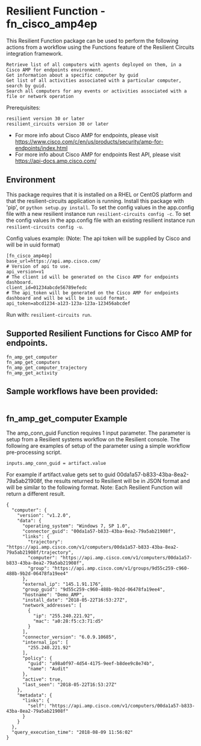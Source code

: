 # Resilient Function - fn_cisco_amp4ep

This Resilient Function package can be used to perform the following actions from a workflow using the Functions feature of the Resilient
Circuits integration framework.
```
Retrieve list of all computers with agents deployed on them, in a Cisco AMP for endpoints environment.
Get information about a specific computer by guid
Get list of all activities associated with a particular computer, search by guid.
Search all computers for any events or activities associated with a file or network operation
```

Prerequisites:
```
resilient version 30 or later
resilient_circuits version 30 or later
```
* For more info about Cisco AMP for endpoints, please visit https://www.cisco.com/c/en/us/products/security/amp-for-endpoints/index.html
* For more info about Cisco AMP for endpoints Rest API, please visit https://api-docs.amp.cisco.com/


## Environment

This package requires that it is installed on a RHEL or CentOS platform and that the resilient-circuits application is running.
Install this package with 'pip', or `python setup.py install`.
To set the config values in the app.config file with a new resilient instance run `resilient-circuits config -c`.
To set the config values in the app.config file with an existing resilient instance run `resilient-circuits config -u`.

Config values example:
(Note: The api token will be supplied by Cisco and will be in uuid format)
```
[fn_cisco_amp4ep]
base_url=https://api.amp.cisco.com/
# Version of api to use.
api_version=v1
# The client id will be generated on the Cisco AMP for endpoints dashboard.
client_id=01234abcde56789efedc
# The api_token will be generated on the Cisco AMP for endpoints dashboard and will be will be in uuid format.
api_token=abcd1234-a123-123a-123a-123456abcdef
```

Run with: `resilient-circuits run`.

## Supported Resilient Functions for Cisco AMP for endpoints.
```
fn_amp_get_computer
fn_amp_get_computers
fn_amp_get_computer_trajectory
fn_amp_get_activity
```
## Sample workflows have been provided:
```

```
## fn_amp_get_computer Example

The amp_conn_guid Function requires 1 input parameter. The parameter is setup from a Resilient systems workflow on the Resilient console.
The following are examples of setup of the parameter using a simple workflow pre-processing script.

```
inputs.amp_conn_guid = artifact.value
```
For example if artifact.value gets set to guid 00da1a57-b833-43ba-8ea2-79a5ab21908f, the results
returned to Resilient will be in JSON format and will be similar to the following format.
Note: Each Resilient Function will return a different result.
```
{
  "computer": {
    "version": "v1.2.0",
    "data": {
      "operating_system": "Windows 7, SP 1.0",
      "connector_guid": "00da1a57-b833-43ba-8ea2-79a5ab21908f",
      "links": {
        "trajectory": "https://api.amp.cisco.com/v1/computers/00da1a57-b833-43ba-8ea2-79a5ab21908f/trajectory",
        "computer": "https://api.amp.cisco.com/v1/computers/00da1a57-b833-43ba-8ea2-79a5ab21908f",
        "group": "https://api.amp.cisco.com/v1/groups/9d55c259-c960-488b-9b2d-06478fa19ee4"
      },
      "external_ip": "145.1.91.176",
      "group_guid": "9d55c259-c960-488b-9b2d-06478fa19ee4",
      "hostname": "Demo_AMP",
      "install_date": "2018-05-22T16:53:27Z",
      "network_addresses": [
        {
          "ip": "255.240.221.92",
          "mac": "a0:28:f5:c3:71:d5"
        }
      ],
      "connector_version": "6.0.9.10685",
      "internal_ips": [
        "255.240.221.92"
      ],
      "policy": {
        "guid": "a98a0f97-4d54-4175-9eef-b8dee9c8e74b",
        "name": "Audit"
      },
      "active": true,
      "last_seen": "2018-05-22T16:53:27Z"
    },
    "metadata": {
      "links": {
        "self": "https://api.amp.cisco.com/v1/computers/00da1a57-b833-43ba-8ea2-79a5ab21908f"
      }
    }
  },
  "query_execution_time": "2018-08-09 11:56:02"
}
```

